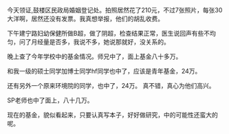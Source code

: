 今天领证,鼓楼区民政局婚姻登记处。拍照居然花了210元，不过7张照片，每张30大洋啊，居然还没有发票。我真想举报，他们的胡乱收费。

下午建宁路妇幼保健所做B超，做了阴超，检查结果正常，医生说回声有些不均匀，问了月经量是否多，我说不多，她说那就好，没关系的。

晚上查了今年学校中的基金情况。师兄中了，面上基金八十多万。

和我一级的硕士同学加博士同学hf同学也中了，应该是青年基金，24万。

还有另外一个原来环境院的同学，也中了，24万。 真不错，真心为他们高兴。

SP老师也中了面上，八十几万。 

现在的基金，貌似看起来，只要认真写本子，好好做研究，中的可能性还蛮大的呢。